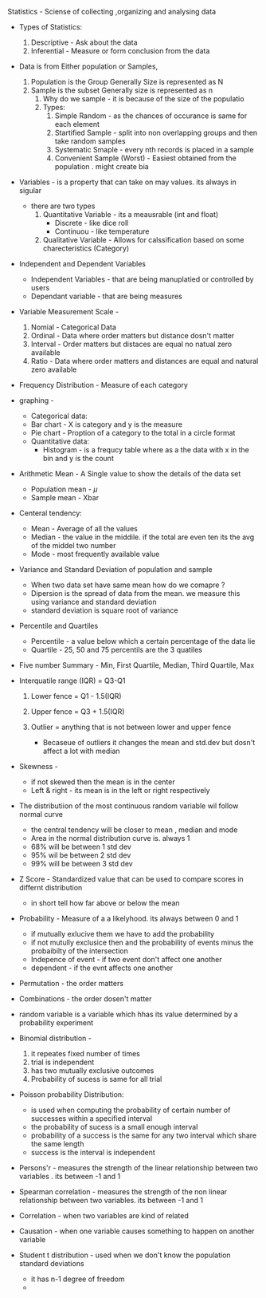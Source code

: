 Statistics - Sciense of collecting ,organizing and analysing data 

- Types of Statistics:
  	1. Descriptive - Ask about the data
    2. Inferential - Measure or form conclusion from the data 

- Data is from Either population or Samples,

  1. Population is the Group  Generally Size is represented as N
  2. Sample is the subset Generally size is represented as n
     1. Why do we sample  - it is because of the size of the populatio 
     2. Types:
        1. Simple Random - as the chances of occurance is same for each element 
        2. Startified Sample - split into non overlapping groups and then take random samples
        3. Systematic Smaple - every nth records is placed in a sample
        4.   Convenient Sample (Worst) - Easiest obtained from the population . might create bia
- Variables - is a property that can take on may values. its always in sigular

  - there are two types
    1. Quantitative Variable -  its a meausrable (int and float)
       - Discrete - like dice roll
       - Continuou - like temperature
    2. Qualitative Variable - Allows for calssification based on some charecteristics  (Category)
- Independent and Dependent Variables

  - Independent Variables - that are being manuplatied or controlled by users
  - Dependant variable - that are being measures 
- Variable Measurement Scale - 

  1. Nomial - Categorical Data
  2. Ordinal - Data where order matters but distance dosn't matter
  3. Interval - Order matters but distaces are equal no natual zero available
  4. Ratio - Data where order matters and distances are equal and natural zero available
- Frequency Distribution - Measure of each category 
- graphing -

  -  Categorical data:
    - Bar chart - X is category and y is the measure
    - Pie chart - Proption of a category to the total in a circle format
  - Quantitative data:
    - Histogram - is a frequcy table where as a the data with x in the bin and y is the count
- Arithmetic Mean - A Single value to show the details of the data set

  - Population mean - $\mu$
  - Sample mean - Xbar
- Centeral tendency:

  - Mean - Average of all the values 
  - Median - the value in the middile. if the total are even ten its the avg of the middel two number
  - Mode - most frequently available value
- Variance and Standard Deviation of population and sample

  - When two data set have same mean how do we comapre ?
  - Dipersion is the spread of data from the mean. we measure this using variance and standard deviation
  - standard deviation is square root of variance
- Percentile and Quartiles

  - Percentile - a value below which a certain percentage of the data lie
  - Quartile - 25, 50 and 75 percentils are the 3 quatiles
- Five number Summary - Min, First Quartile, Median, Third Quartile, Max
- Interquatile range (IQR)  = Q3-Q1

  1. Lower fence = Q1 - 1.5(IQR)

  2. Upper fence = Q3 + 1.5(IQR)
  3. Outlier = anything that is not between lower and upper fence
     - Becaseue of outliers it changes the mean and std.dev but dosn't affect a lot with median
- Skewness -

  - if not skewed then the mean is in the center
  - Left & right - its mean is in the left or right respectively
- The distributiion of the most continuous random variable wil follow normal curve

  - the central tendency will be closer to mean , median and mode
  - Area in the normal distribution curve is. always 1 
  - 68% will be between 1 std dev
  - 95% wil be between 2 std dev
  - 99% will be between 3 std dev
- Z Score  - Standardized value that can be used to compare scores in differnt distribution

  - in short tell how far above or below the mean 
- Probability - Measure of a a likelyhood. its always between 0 and 1

  - if mutually exlucive them we have to add the probability
  - if not mutully exclusice then and the probability of events  minus the probaibilty of the intersection
  - Indepence of event - if two event don't affect one another
  - dependent - if the evnt affects one another
- Permutation - the order matters
- Combinations - the order dosen't matter
- random variable  is a variable which hhas its value determined by a probability experiment
- Binomial distribution - 

  1. it repeates fixed number of times
  2. trial is independent
  3. has two mutually exclusive outcomes
  4. Probability of sucess is same for all trial
- Poisson probability Distribution:

  - is used when computing the probability of certain number of successes within a specified interval
  - the probability of sucess is a small enough interval 
  - probability of a success is the same for any two interval which share the same length 
  - success is the interval is independent
- Persons'r - measures the strength of the linear relationship between two variables . its between -1 and 1
- Spearman correlation - measures the strength of the non linear relationship between two variables. its between -1 and 1
- Correlation - when two variables are kind of related 
- Causation - when one variable causes something to happen on another variable
- Student t distribution - used when we don't know the population standard deviations

  - it has n-1 degree of freedom
  - 


